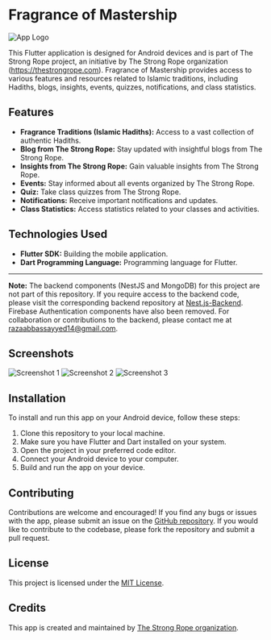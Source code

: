 # Fragrance of Mastership

![App Logo](app_logo.png)

This Flutter application is designed for Android devices and is part of The Strong Rope project, an initiative by The Strong Rope organization (https://thestrongrope.com). Fragrance of Mastership provides access to various features and resources related to Islamic traditions, including Hadiths, blogs, insights, events, quizzes, notifications, and class statistics.

## Features

- **Fragrance Traditions (Islamic Hadiths):** Access to a vast collection of authentic Hadiths.
- **Blog from The Strong Rope:** Stay updated with insightful blogs from The Strong Rope.
- **Insights from The Strong Rope:** Gain valuable insights from The Strong Rope.
- **Events:** Stay informed about all events organized by The Strong Rope.
- **Quiz:** Take class quizzes from The Strong Rope.
- **Notifications:** Receive important notifications and updates.
- **Class Statistics:** Access statistics related to your classes and activities.

## Technologies Used

- **Flutter SDK:** Building the mobile application.
- **Dart Programming Language:** Programming language for Flutter.

---

**Note:** The backend components (NestJS and MongoDB) for this project are not part of this repository. If you require access to the backend code, please visit the corresponding backend repository at [Nest.js-Backend](https://github.com/Razsoriginal/Nest.js-Backend). Firebase Authentication components have also been removed. For collaboration or contributions to the backend, please contact me at razaabbassayyed14@gmail.com.

## Screenshots

![Screenshot 1](screenshots/screenshot_1.png)
![Screenshot 2](screenshots/screenshot_2.png)
![Screenshot 3](screenshots/screenshot_3.png)

## Installation

To install and run this app on your Android device, follow these steps:

1. Clone this repository to your local machine.
2. Make sure you have Flutter and Dart installed on your system.
3. Open the project in your preferred code editor.
4. Connect your Android device to your computer.
5. Build and run the app on your device.

## Contributing

Contributions are welcome and encouraged! If you find any bugs or issues with the app, please submit an issue on the [GitHub repository](https://github.com/yourusername/your-repository-name/issues). If you would like to contribute to the codebase, please fork the repository and submit a pull request.

## License

This project is licensed under the [MIT License](LICENSE).

## Credits

This app is created and maintained by [The Strong Rope organization](https://thestrongrope.com).
